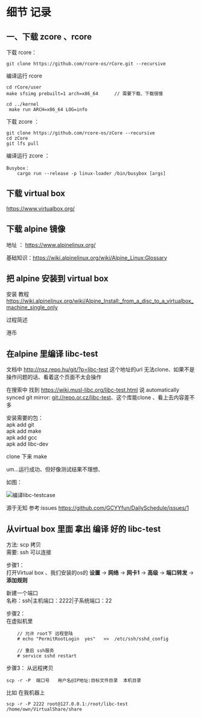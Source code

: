 # 细节 记录

## 一、下载 zcore 、rcore

下载 rcore：

    git clone https://github.com/rcore-os/rCore.git --recursive

编译运行 rcore

    cd rCore/user
    make sfsimg prebuilt=1 arch=x86_64      // 需要下载、下载很慢

    cd ../kernel
     make run ARCH=x86_64 LOG=info

下载 zcore ：

    git clone https://github.com/rcore-os/zCore --recursive
    cd zCore
    git lfs pull

编译运行 zcore ：

    Busybox：
        cargo run --release -p linux-loader /bin/busybox [args]


## 下载 virtual box

https://www.virtualbox.org/

## 下载 alpine 镜像

地址 ： https://www.alpinelinux.org/

基础知识：https://wiki.alpinelinux.org/wiki/Alpine_Linux:Glossary


## 把 alpine 安装到 virtual box

安装 教程  
https://wiki.alpinelinux.org/wiki/Alpine_Install:_from_a_disc_to_a_virtualbox_machine_single_only

过程简述 

港币

## 在alpine 里编译 libc-test 

文档中 http://nsz.repo.hu/git/?p=libc-test 这个地址的url 无法clone、如果不是操作问题的话、看着这个页面不太会操作

在搜索中 找到 https://wiki.musl-libc.org/libc-test.html 说 automatically synced git mirror: <git://repo.or.cz/libc-test>、这个库能clone 、看上去内容差不多

安装需要的包：  
apk add git  
apk add make  
apk add gcc   
apk add libc-dev  

clone 下来 make

um...运行成功、但好像测试结果不理想、

如图：  

![编译libc-testcase](https://github.com/GCYYfun/DailySchedule/blob/master/picture/%E7%BC%96%E8%AF%91testcase.png)


源于无知  参考:issues  https://github.com/GCYYfun/DailySchedule/issues/1 

## 从virtual box 里面 拿出 编译 好的 libc-test

方法: scp 拷贝  
需要: ssh 可以连接

步骤1：  
打开Virtual box 、我们安装的os的 __设置__ -> __网络__ -> __网卡1__ -> __高级__ -> __端口转发__  -> __添加规则__

新建一个端口    
名称：ssh|主机端口：2222|子系统端口：22

步骤2：  
在虚拟机里

```
    // 允许 root下 远程登陆
    # echo "PermitRootLogin  yes"   >>  /etc/ssh/sshd_config
    
    // 重启 ssh服务
    # service sshd restart
```

步骤3：
从远程拷贝  

    scp -r -P  端口号   用户名@IP地址:目标文件目录  本机目录

比如 在我机器上 

    scp -r -P 2222 root@127.0.0.1:/root/libc-test /home/own/VirtualShare/share

<!-- 也可以 拷贝本机到远程

    scp -r  本机目录  用户名@IP地址:目标文件目录 -->